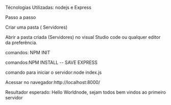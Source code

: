 Técnologias Utilizadas: nodejs  e Express

Passo a passo

Criar uma pasta ( Servidores)


Abrir a pasta criada (Servidores)  no visual Studio code ou qualquer editor da preferência. 


comandos: NPM INIT 

comandos:NPM INSTALL -- SAVE EXPRESS

comando para iniciar o servidor:node index.js


Acessar no navegador:http://localhost:8000/


Resultador esperado:
Hello Worldnode, sejam todos bem vindos ao primeiro servidor
